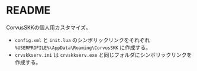 # README

CorvusSKKの個人用カスタマイズ。

- `config.xml` と `init.lua` のシンボリックリンクをそれぞれ `%USERPROFILE%\AppData\Roaming\CorvusSKK` に作成する。
- `crvskkserv.ini` は `crvskkserv.exe` と同じフォルダにシンボリックリンクを作成する。
